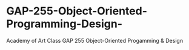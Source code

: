 # GAP-255-Object-Oriented-Programming-Design-
Academy of Art Class GAP 255 Object-Oriented Progamming &amp; Design

